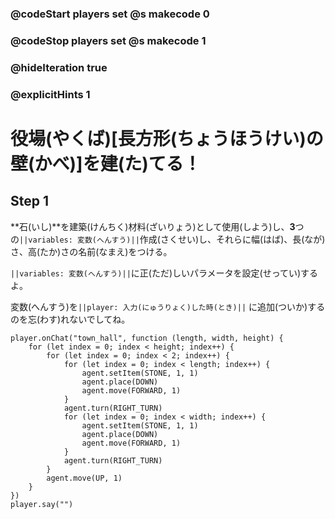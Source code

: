 ### @codeStart players set @s makecode 0
### @codeStop players set @s makecode 1

### @hideIteration true 
### @explicitHints 1

# 役場(やくば)[長方形(ちょうほうけい)の壁(かべ)]を建(た)てる！
<!-- # Build a Town Hall! -->

## Step 1
**石(いし)**を建築(けんちく)材料(ざいりょう)として使用(しよう)し、**3**つの``||variables: 変数(へんすう)||``作成(さくせい)し、それらに幅(はば)、長(なが)さ、高(たか)さの名前(なまえ)をつける。<br>

``||variables: 変数(へんすう)||``に正(ただ)しいパラメータを設定(せってい)するよ。<br>

変数(へんすう)を``||player: 入力(にゅうりょく)した時(とき)||`` に追加(ついか)するのを忘(わす)れないでしてね。<br>


<!-- Use **stone** as your building material, create **3** ``||variable: variables||`` and name them **width**, **length** and **height**; 
set the ``||variable: variables||`` to the correct parameters. 
Don't forget to add your variables to the ``||player:チャットコマンド||`` command. -->

```ghost
player.onChat("town_hall", function (length, width, height) {
    for (let index = 0; index < height; index++) {
        for (let index = 0; index < 2; index++) {
            for (let index = 0; index < length; index++) {
                agent.setItem(STONE, 1, 1)
                agent.place(DOWN)
                agent.move(FORWARD, 1)
            }
            agent.turn(RIGHT_TURN)
            for (let index = 0; index < width; index++) {
                agent.setItem(STONE, 1, 1)
                agent.place(DOWN)
                agent.move(FORWARD, 1)
            }
            agent.turn(RIGHT_TURN)
        }
        agent.move(UP, 1)
    }
})
player.say("")
```
